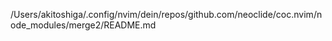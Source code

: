 /Users/akitoshiga/.config/nvim/dein/repos/github.com/neoclide/coc.nvim/node_modules/merge2/README.md